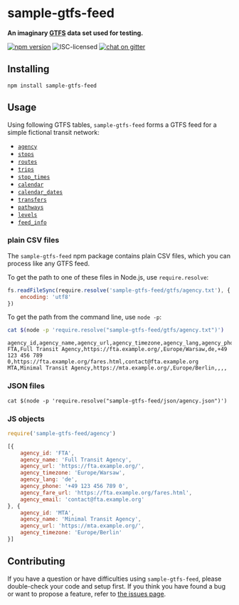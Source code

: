 # sample-gtfs-feed

**An imaginary [GTFS](https://developers.google.com/transit/gtfs/) data set used for testing.**

[![npm version](https://img.shields.io/npm/v/sample-gtfs-feed.svg)](https://www.npmjs.com/package/sample-gtfs-feed)
![ISC-licensed](https://img.shields.io/github/license/public-transport/sample-gtfs-feed.svg)
[![chat on gitter](https://badges.gitter.im/public-transport/Lobby.svg)](https://gitter.im/public-transport/Lobby)


## Installing

```shell
npm install sample-gtfs-feed
```


## Usage

Using following GTFS tables, `sample-gtfs-feed` forms a GTFS feed for a simple fictional transit network:

- [`agency`](https://developers.google.com/transit/gtfs/reference#agencytxt)
- [`stops`](https://developers.google.com/transit/gtfs/reference#stopstxt)
- [`routes`](https://developers.google.com/transit/gtfs/reference#routestxt)
- [`trips`](https://developers.google.com/transit/gtfs/reference#tripstxt)
- [`stop_times`](https://developers.google.com/transit/gtfs/reference#stop_timestxt)
- [`calendar`](https://developers.google.com/transit/gtfs/reference#calendartxt)
- [`calendar_dates`](https://developers.google.com/transit/gtfs/reference#calendar_datestxt)
- [`transfers`](https://developers.google.com/transit/gtfs/reference#transferstxt)
- [`pathways`](https://developers.google.com/transit/gtfs/reference#pathwaystxt)
- [`levels`](https://developers.google.com/transit/gtfs/reference#levelstxt)
- [`feed_info`](https://developers.google.com/transit/gtfs/reference#feed_infotxt)

### plain CSV files

The `sample-gtfs-feed` npm package contains plain CSV files, which you can process like any GTFS feed.

To get the path to one of these files in Node.js, use `require.resolve`:

```js
fs.readFileSync(require.resolve('sample-gtfs-feed/gtfs/agency.txt'), {
	encoding: 'utf8'
})
```

To get the path from the command line, use `node -p`:

```sh
cat $(node -p 'require.resolve("sample-gtfs-feed/gtfs/agency.txt")')
```

```csv
agency_id,agency_name,agency_url,agency_timezone,agency_lang,agency_phone,agency_fare_url,agency_email
FTA,Full Transit Agency,https://fta.example.org/,Europe/Warsaw,de,+49 123 456 789 0,https://fta.example.org/fares.html,contact@fta.example.org
MTA,Minimal Transit Agency,https://mta.example.org/,Europe/Berlin,,,,
```

### JSON files

```shell
cat $(node -p 'require.resolve("sample-gtfs-feed/json/agency.json")')
```

### JS objects

```js
require('sample-gtfs-feed/agency')
```

```js
[{
	agency_id: 'FTA',
	agency_name: 'Full Transit Agency',
	agency_url: 'https://fta.example.org/',
	agency_timezone: 'Europe/Warsaw',
	agency_lang: 'de',
	agency_phone: '+49 123 456 789 0',
	agency_fare_url: 'https://fta.example.org/fares.html',
	agency_email: 'contact@fta.example.org'
}, {
	agency_id: 'MTA',
	agency_name: 'Minimal Transit Agency',
	agency_url: 'https://mta.example.org/',
	agency_timezone: 'Europe/Berlin'
}]
```


## Contributing

If you have a question or have difficulties using `sample-gtfs-feed`, please double-check your code and setup first. If you think you have found a bug or want to propose a feature, refer to [the issues page](https://github.com/public-transport/sample-gtfs-feed/issues).
